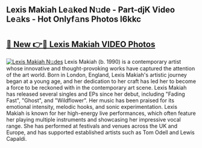 ## Lexis Makiah Le𝚊ked N𝚞de - Part-djK Video Le𝚊ks - Hot Onlyf𝚊ns Photos l6kkc

# <h2><a href="http://ab15368.deff.icu/?id=Lexis+Makiah">🔗 New 👉🔴 Lexis Makiah VIDEO Photos</a></h2>

[![Lexis Makiah N𝚞des](https://i.imgur.com/rIISA9y.gif)](http://ab15368.deff.icu/?id=Lexis+Makiah)
Lexis Makiah (b. 1990) is a contemporary artist whose innovative and thought-provoking works have captured the attention of the art world. Born in London, England, Lexis Makiah's artistic journey began at a young age, and her dedication to her craft has led her to become a force to be reckoned with in the contemporary art scene. Lexis Makiah has released several singles and EPs since her debut, including "Fading Fast", "Ghost", and "Wildflower". Her music has been praised for its emotional intensity, melodic hooks, and sonic experimentation. Lexis Makiah is known for her high-energy live performances, which often feature her playing multiple instruments and showcasing her impressive vocal range. She has performed at festivals and venues across the UK and Europe, and has supported established artists such as Tom Odell and Lewis Capaldi.
